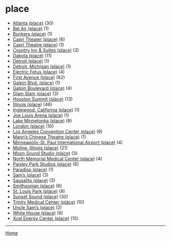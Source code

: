 # place

  * [Atlanta (place)](./place/atlanta/) (30)
  * [Bel Air (place)](./place/bel-air/) (1)
  * [Bunkers (place)](./place/bunkers/) (1)
  * [Capri Theater  (place)](./place/capri-theater/) (6)
  * [Capri Theatre (place)](./place/capri-theatre/) (1)
  * [Country Inn & Suites (place)](./place/country-inn-suites/) (3)
  * [Dakota (place)](./place/dakota/) (11)
  * [Detroit (place)](./place/detroit/) (1)
  * [Detroit, Michigan (place)](./place/detroit-michigan/) (1)
  * [Electric Fetus (place)](./place/electric-fetus/) (4)
  * [First Avenue (place)](./place/first-avenue/) (82)
  * [Galpin Blvd. (place)](./place/galpin-blvd/) (1)
  * [Galpin Boulevard (place)](./place/galpin-boulevard/) (4)
  * [Glam Slam (place)](./place/glam-slam/) (3)
  * [Houston Summit (place)](./place/houston-summit/) (13)
  * [Illinois (place)](./place/illinois/) (46)
  * [Inglewood, California (place)](./place/inglewood-california/) (1)
  * [Joe Louis Arena (place)](./place/joe-louis-arena/) (1)
  * [Lake Minnetonka (place)](./place/lake-minnetonka/) (8)
  * [London (place)](./place/london/) (10)
  * [Los Angeles Convention Center (place)](./place/los-angeles-convention-center/) (9)
  * [Mann’s Chinese Theatre (place)](./place/mann-s-chinese-theatre/) (1)
  * [Minneapolis-St. Paul International Airport (place)](./place/minneapolis-st-paul-international-airport/) (4)
  * [Moline, Illinois (place)](./place/moline-illinois/) (21)
  * [Moon Sound Studio (place)](./place/moon-sound-studio/) (3)
  * [North Memorial Medical Center (place)](./place/north-memorial-medical-center/) (4)
  * [Paisley Park Studios (place)](./place/paisley-park-studios/) (6)
  * [Paradiso (place)](./place/paradiso/) (1)
  * [Sam’s (place)](./place/sam-s/) (3)
  * [Sausalito (place)](./place/sausalito/) (3)
  * [Smithsonian (place)](./place/smithsonian/) (6)
  * [St. Louis Park (place)](./place/st-louis-park/) (8)
  * [Sunset Sound (place)](./place/sunset-sound/) (30)
  * [Trinity Medical Center (place)](./place/trinity-medical-center/) (10)
  * [Uncle Sam’s (place)](./place/uncle-sam-s/) (2)
  * [White House (place)](./place/white-house/) (9)
  * [Xcel Energy Center (place)](./place/xcel-energy-center/) (15)

----

[Home](../)
